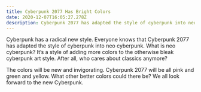 ```yaml
---
title: Cyberpunk 2077 Has Bright Colors
date: 2020-12-07T16:05:27.278Z
description: Cyberpunk 2077 has adapted the style of cyberpunk into neo cyberpunk.
---
```

<!--StartFragment-->

Cyberpunk has a radical new style. Everyone knows that Cyberpunk 2077 has adapted the style of cyberpunk into neo cyberpunk. What is neo cyberpunk? It’s a style of adding more colors to the otherwise bleak cyberpunk art style. After all, who cares about classics anymore?

The colors will be new and invigorating. Cyberpunk 2077 will be all pink and green and yellow. What other better colors could there be? We all look forward to the new Cyberpunk.



<!--EndFragment-->